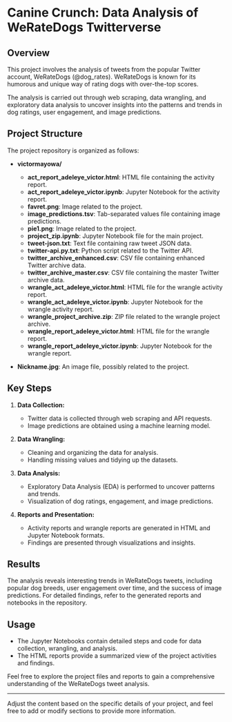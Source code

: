 # Canine Crunch: Data Analysis of WeRateDogs Twitterverse

## Overview

This project involves the analysis of tweets from the popular Twitter account, WeRateDogs (@dog_rates). WeRateDogs is known for its humorous and unique way of rating dogs with over-the-top scores.

The analysis is carried out through web scraping, data wrangling, and exploratory data analysis to uncover insights into the patterns and trends in dog ratings, user engagement, and image predictions.

## Project Structure

The project repository is organized as follows:

- **victormayowa/**
  - **act_report_adeleye_victor.html**: HTML file containing the activity report.
  - **act_report_adeleye_victor.ipynb**: Jupyter Notebook for the activity report.
  - **favret.png**: Image related to the project.
  - **image_predictions.tsv**: Tab-separated values file containing image predictions.
  - **pie1.png**: Image related to the project.
  - **project_zip.ipynb**: Jupyter Notebook file for the main project.
  - **tweet-json.txt**: Text file containing raw tweet JSON data.
  - **twitter-api.py.txt**: Python script related to the Twitter API.
  - **twitter_archive_enhanced.csv**: CSV file containing enhanced Twitter archive data.
  - **twitter_archive_master.csv**: CSV file containing the master Twitter archive data.
  - **wrangle_act_adeleye_victor.html**: HTML file for the wrangle activity report.
  - **wrangle_act_adeleye_victor.ipynb**: Jupyter Notebook for the wrangle activity report.
  - **wrangle_project_archive.zip**: ZIP file related to the wrangle project archive.
  - **wrangle_report_adeleye_victor.html**: HTML file for the wrangle report.
  - **wrangle_report_adeleye_victor.ipynb**: Jupyter Notebook for the wrangle report.
  
- **Nickname.jpg**: An image file, possibly related to the project.

## Key Steps

1. **Data Collection:**
   - Twitter data is collected through web scraping and API requests.
   - Image predictions are obtained using a machine learning model.

2. **Data Wrangling:**
   - Cleaning and organizing the data for analysis.
   - Handling missing values and tidying up the datasets.

3. **Data Analysis:**
   - Exploratory Data Analysis (EDA) is performed to uncover patterns and trends.
   - Visualization of dog ratings, engagement, and image predictions.

4. **Reports and Presentation:**
   - Activity reports and wrangle reports are generated in HTML and Jupyter Notebook formats.
   - Findings are presented through visualizations and insights.

## Results

The analysis reveals interesting trends in WeRateDogs tweets, including popular dog breeds, user engagement over time, and the success of image predictions. For detailed findings, refer to the generated reports and notebooks in the repository.

## Usage

- The Jupyter Notebooks contain detailed steps and code for data collection, wrangling, and analysis.
- The HTML reports provide a summarized view of the project activities and findings.

Feel free to explore the project files and reports to gain a comprehensive understanding of the WeRateDogs tweet analysis.

---

Adjust the content based on the specific details of your project, and feel free to add or modify sections to provide more information.
